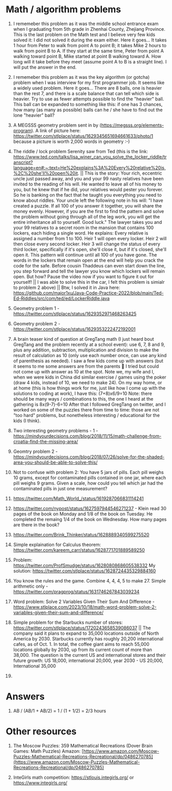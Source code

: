 Math / algorithm problems
========================

1. I rememeber this problem as it was the middle school entrance exam when I graduating from 5th grade in Zhenhai County, Zhejiang Province. This is the last problem on the Math test and I believe very few kids solved it: I did not solved it during the exam either. Here it goes... It takes 1 hour from Peter to walk from point A to point B; it takes Mike 2 hours to walk from point B to A. If they start at the same time, Peter from point A walking toward point B, Mike started at point B walking toward A. How long will it take before they meet (assume point A to B is a straight line). I will put the answer in the end.  

2. I rememeber this problem as it was the key algorithm (or gotcha) problem when I was interview for my first programmer job. It seems like a widely used problem. Here it goes... There are 8 balls, one is heavier than the rest 7, and there is a scale balance that can tell which side is heavier. Try to use as fewer attempts possible to find the "heavier" ball. This ball can be expanded to something like this: if one has 3 chances, how many (as many as possible) balls can he / she have to find out the lone "heavier" ball?

3. A MEGSSS geometry problem sent in by  (https://megsss.org/elements-program). A link of picture here: https://twitter.com/stlplace/status/1629345651694661633/photo/1 because a picture is worth 2,000 words in geometry :-)

4. The riddle / lock problem Serenity saw from Ted (this is the link: https://www.ted.com/talks/lisa_winer_can_you_solve_the_locker_riddle/transcript?language=en#:~:text=He%20explains%3A%20Every%20relative%20is,%2C%20she'll%20open%20it. || This is the story: Your rich, eccentric uncle just passed away, and you and your 99 nasty relatives have been invited to the reading of his will. He wanted to leave all of his money to you, but he knew that if he did, your relatives would pester you forever. So he is banking on the fact that he taught you everything you need to know about riddles. Your uncle left the following note in his will: "I have created a puzzle. If all 100 of you answer it together, you will share the money evenly. However, if you are the first to find the pattern and solve the problem without going through all of the leg work, you will get the entire inheritance all to yourself. Good luck." The lawyer takes you and your 99 relatives to a secret room in the mansion that contains 100 lockers, each hiding a single word. He explains: Every relative is assigned a number from 1 to 100. Heir 1 will open every locker. Heir 2 will then close every second locker. Heir 3 will change the status of every third locker, specifically if it's open, she'll close it, but if it's closed, she'll open it. This pattern will continue until all 100 of you have gone. The words in the lockers that remain open at the end will help you crack the code for the safe. Before cousin Thaddeus can even start down the line, you step forward and tell the lawyer you know which lockers will remain open. But how? Pause the video now if you want to figure it out for yourself! || I was able to solve this in the car, I felt this problem is simialr to problem 2 above) || Btw, I solved it in Java here: https://github.com/major1xu/Java-Code-Practice-2022/blob/main/Ted-Ed-Riddles/src/com/ted/ed/LockerRiddle.java

5. Geometry problem 1 - https://twitter.com/stlplace/status/1629352971468263425 
6. Geometry problem 2 - https://twitter.com/stlplace/status/1629353222472192001

7. A brain teaser kind of question at GregTang math (I just heard bout GregTang and the problem recently at a school event): use 6, 7, 8 and 9, plus any addition, subtraction, multiplication and division to make the result of calculation as 10 (only use each number once, can use any kind of parenthesis as needed). I saw a few kids come up with answers (but it seems to me some answers are from the parents 🙂 I tried but could not come up with answer as 10 at the spot. Note we, my wife and I, when we were kids in China did similar exercise / games using the poker (draw 4 kids, instead of 10, we need to make 24). On my way home, or at home (this is how things work for me, just like how I come up with the solutions to coding at work), I have this: (7+8)x6/9=10 Note: there should be many ways / combinations to this, the one I heard at the gathering is 8x(9-7)-6=10 After that I followed GregTang on twitter, and I worked on some of the puzzles there from time to time: those are not "too hard" problems, but nonetheless interesting / educational for the kids (I think).  


8. Two interesting geometry problems - 1 - https://mindyourdecisions.com/blog/2018/11/15/math-challenge-from-croatia-find-the-missing-area/
9. Geomtry problem 2 - https://mindyourdecisions.com/blog/2018/07/26/solve-for-the-shaded-area-you-should-be-able-to-solve-this/

10. Not to confuse with problem 2: You have 5 jars of pills. Each pill weighs 10 grams, except for contaminated pills contained in one jar, where each pill weighs 9 grams. Given a scale, how could you tell which jar had the contaminated pills in just one measurement?

11. https://twitter.com/Math_World_/status/1619287066831114241

12. https://twitter.com/nypost/status/1627597944546271237 - Klein read 30 pages of the book on Monday and 1/8 of the book on Tuesday. He completed the remaing 1/4 of the book on Wednesday. How many pages are there in the book?  

13. https://twitter.com/Brink_Thinker/status/1628889340599275520 

14. Simple explaination for Calculus theorem: https://twitter.com/kareem_carr/status/1628771701889589250 

15. Problem: https://twitter.com/ProfSmudge/status/1628080868605538332 My solution: https://twitter.com/stlplace/status/1628724435329884160

17. You know the rules and the game. Combine 4, 4, 4, 5 to make 27. Simple arithmetic only - https://twitter.com/pragprog/status/1631746267843039234
18. Word problem: Solve 2 Variables Given Their Sum And Difference - https://www.stlplace.com/2023/10/18/math-word-problem-solve-2-variables-given-their-sum-and-difference/
19. Simple problem for the Starbucks number of stores: https://twitter.com/stlplace/status/1720243658539086037 || The company said it plans to expand to 35,000 locations outside of North America by 2030. Starbucks currently has roughly 20,200 international cafes, as of Oct. 1. In total, the coffee giant aims to reach 55,000 locations globally by 2030, up from its current count of more than 38,000. The question is the current US and international stores and their future growth: US 18,000, international 20,000, year 2030 - US 20,000, International 35,000  
20.      
Answers  
======  
1. AB / (AB/1 + AB/2) = 1 / (1 + 1/2) = 2/3 hours

Other resources  
======  
1. The Moscow Puzzles: 359 Mathematical Recreations (Dover Brain Games: Math Puzzles) Amazon: [https://www.amazon.com/Moscow-Puzzles-Mathematical-Recreations-Recreational/dp/0486270785](https://www.amazon.com/Moscow-Puzzles-Mathematical-Recreations-Recreational/dp/0486270785)

2. InteGirls math competition: https://stlouis.integirls.org/ or https://www.integirls.org/  

